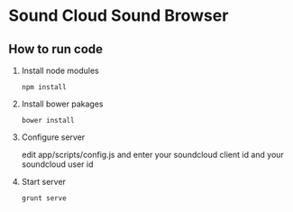 Sound Cloud Sound  Browser
===================

How to run code
----------------

1. Install node modules

    `npm install`

2. Install bower pakages

    `bower install`

3. Configure server

    edit app/scripts/config.js and enter your soundcloud client id and your soundcloud user id

4. Start server

    `grunt serve`
